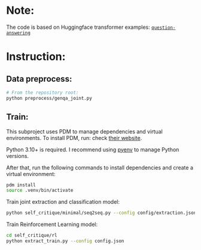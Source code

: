 <!---
Copyright 2021 The HuggingFace Team. All rights reserved.

Licensed under the Apache License, Version 2.0 (the "License");
you may not use this file except in compliance with the License.
You may obtain a copy of the License at

    http://www.apache.org/licenses/LICENSE-2.0

Unless required by applicable law or agreed to in writing, software
distributed under the License is distributed on an "AS IS" BASIS,
WITHOUT WARRANTIES OR CONDITIONS OF ANY KIND, either express or implied.
See the License for the specific language governing permissions and
limitations under the License.
-->

# Note:
The code is based on Huggingface transformer examples: [`question-answering`](https://github.com/huggingface/transformers/blob/master/examples/pytorch/question-answering)

# Instruction:

## Data preprocess:

```sh
# From the repository root:
python preprocess/genqa_joint.py
```

## Train:

This subproject uses PDM to manage dependencies and virtual environments. To
install PDM, run: check [their
website](https://pdm.fming.dev/latest/#installation).

Python 3.10+ is required. I recommend using
[pyenv](https://github.com/pyenv/pyenv#installation) to manage Python versions.

After that, run the following commands to install dependencies and create a
virtual environment:

```sh
pdm install
source .venv/bin/activate
```

Train joint extraction and classification model:
```sh
python self_critique/minimal/seq2seq.py --config config/extraction.json
```

Train Reinforcement Learning model:
```sh
cd self_critique/rl
python extract_train.py --config config.json
```
